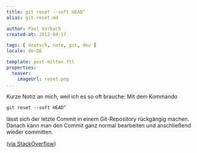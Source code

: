 ```yaml
---
title: git reset --soft HEAD^
alias: git-reset.md

author: Paul Vorbach
created-at: 2012-04-17

tags: [ deutsch, note, git, dev ]
locale: de-DE

template: post-milten.ftl
properties:
  teaser:
    imageUrl: reset.png
...
```


Kurze Notiz an mich, weil ich es so oft brauche: Mit dem Kommando

    git reset --soft HEAD^

lässt sich der letzte Commit in einem Git-Repository rückgängig machen. Danach
kann man den Commit ganz normal bearbeiten und anschließend wieder committen.

([via StackOverflow][via])

[via]: https://stackoverflow.com/questions/927358/git-undo-last-commit
